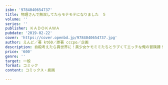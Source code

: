 ```yaml
---
isbn: '9784040654737'
title: 物理さんで無双してたらモテモテになりました　５
volume: ''
series: ''
publisher: ＫＡＤＯＫＡＷＡ
pubdate: '2019-02-22'
cover: 'https://cover.openbd.jp/9784040654737.jpg'
author: えんど／著 kt60／原著 cccpo／企画
description: 自殺考えたら異世界に！美少女ケモミミたちとラブくてエッチな俺の冒険譚！
price: '600'
genre: ''
target: 一般
format: コミック
content: コミックス・劇画

---
```

